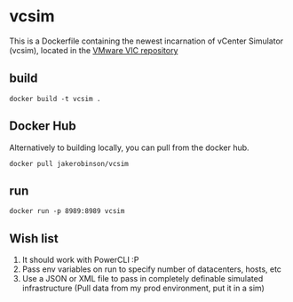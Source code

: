 # vcsim
This is a Dockerfile containing the newest incarnation of vCenter Simulator (vcsim), located in the [VMware VIC repository](https://github.com/vmware/vic/tree/master/cmd/vcsim)

## build
```
docker build -t vcsim .
```

## Docker Hub
Alternatively to building locally, you can pull from the docker hub.
```
docker pull jakerobinson/vcsim
```

## run
```
docker run -p 8989:8989 vcsim
```


## Wish list

1. It should work with PowerCLI :P
2. Pass env variables on run to specify number of datacenters, hosts, etc
3. Use a JSON or XML file to pass in completely definable simulated infrastructure (Pull data from my prod environment, put it in a sim)
